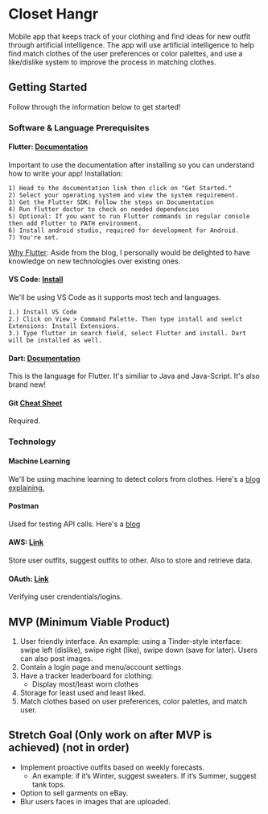 # Closet Hangr
Mobile app that keeps track of your clothing and find ideas for new outfit through artificial intelligence. The app will use artificial intelligence to help find match clothes of the user preferences or color palettes, and use a like/dislike system to improve the process in matching clothes. 

## Getting Started
Follow through the information below to get started!

### Software & Language Prerequisites
#### Flutter: [Documentation](https://flutter.dev/docs) 
Important to use the documentation after installing so you can understand how to write your app!
Installation:
```
1) Head to the documentation link then click on "Get Started."
2) Select your operating system and view the system requirement.
3) Get the Flutter SDK: Follow the steps on Documentation
4) Run flutter doctor to check on needed dependencies
5) Optional: If you want to run Flutter commands in regular console then add Flutter to PATH environment.
6) Install android studio, required for development for Android.
7) You're set.

```
[Why Flutter](https://nevercode.io/blog/flutter-vs-react-native-a-developers-perspective/): Aside from the blog, I personally would be delighted to have knowledge on new technologies over existing ones. 

#### VS Code: [Install](https://code.visualstudio.com/)
We'll be using VS Code as it supports most tech and languages.
```
1.) Install VS Code
2.) Click on View > Command Palette. Then type install and seelct Extensions: Install Extensions.
3.) Type flutter in search field, select Flutter and install. Dart will be installed as well.
```

#### Dart: [Documentation](https://dart.dev/guides)
This is the language for Flutter. It's similiar to Java and Java-Script. It's also brand new!

#### Git [Cheat Sheet](https://www.atlassian.com/dam/jcr:8132028b-024f-4b6b-953e-e68fcce0c5fa/atlassian-git-cheatsheet.pdf)
Required.

### Technology
#### Machine Learning
We'll be using machine learning to detect colors from clothes. Here's a [blog explaining.](https://towardsdatascience.com/color-identification-in-images-machine-learning-application-b26e770c4c71)

#### Postman
Used for testing API calls. Here's a [blog](https://dev.to/steelwolf180/building-restful-api-with-flask-postman--pytest---part-2-read-time-10-mins-1d6d)

#### AWS: [Link](https://aws.amazon.com/s3/)
Store user outfits, suggest outfits to other. Also to store and retrieve data.

#### OAuth: [Link](https://oauth.net/2/)
Verifying user crendentials/logins.

## MVP (Minimum Viable Product)
1. User friendly interface. An example: using a Tinder-style interface: swipe left (dislike), swipe right (like), swipe down (save for later). Users can also post images.
2. Contain a login page and menu/account settings.
3. Have a tracker leaderboard for clothing:
   * Display most/least worn clothes
4. Storage for least used and least liked.
5. Match clothes based on user preferences, color palettes, and match user.

## Stretch Goal (Only work on after MVP is achieved) (not in order)
- Implement proactive outfits based on weekly forecasts.
   * An example: if it’s Winter, suggest sweaters. If it’s Summer, suggest tank tops.
- Option to sell garments on eBay.
- Blur users faces in images that are uploaded.

